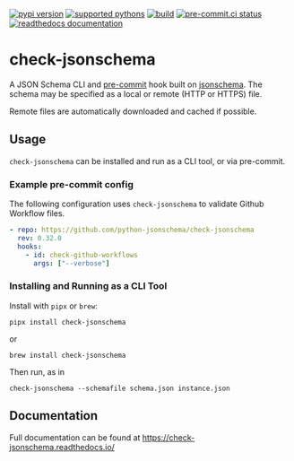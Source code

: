 [![pypi version](https://img.shields.io/pypi/v/check-jsonschema.svg)](https://pypi.org/project/check-jsonschema/)
[![supported pythons](https://img.shields.io/pypi/pyversions/check-jsonschema.svg)](https://pypi.org/project/check-jsonschema/)
[![build](https://github.com/python-jsonschema/check-jsonschema/actions/workflows/build.yaml/badge.svg)](https://github.com/python-jsonschema/check-jsonschema/actions/workflows/build.yaml)
[![pre-commit.ci status](https://results.pre-commit.ci/badge/github/python-jsonschema/check-jsonschema/main.svg)](https://results.pre-commit.ci/latest/github/python-jsonschema/check-jsonschema/main)
[![readthedocs documentation](https://readthedocs.org/projects/check-jsonschema/badge/?version=stable&style=flat)](https://check-jsonschema.readthedocs.io/en/stable)


# check-jsonschema

A JSON Schema CLI and [pre-commit](https://pre-commit.com/) hook built on [jsonschema](https://github.com/python-jsonschema/jsonschema/).
The schema may be specified as a local or remote (HTTP or HTTPS) file.

Remote files are automatically downloaded and cached if possible.

## Usage

`check-jsonschema` can be installed and run as a CLI tool, or via pre-commit.

### Example pre-commit config

The following configuration uses `check-jsonschema` to validate Github Workflow
files.

```yaml
- repo: https://github.com/python-jsonschema/check-jsonschema
  rev: 0.32.0
  hooks:
    - id: check-github-workflows
      args: ["--verbose"]
```

### Installing and Running as a CLI Tool

Install with `pipx` or `brew`:

    pipx install check-jsonschema

or

    brew install check-jsonschema

Then run, as in

    check-jsonschema --schemafile schema.json instance.json

## Documentation

Full documentation can be found at https://check-jsonschema.readthedocs.io/
